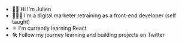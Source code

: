 - 👋🏻 Hi I'm Julien 
- 👨🏻‍💻 I'm a digital marketer retraining as a front-end developer (self taught) 
- ⚛️ I'm currently learning React
- 🛠️ Follow my journey learning and building projects on Twitter


<!---
julesvcode/julesvcode is a ✨ special ✨ repository because its `README.md` (this file) appears on your GitHub profile.
You can click the Preview link to take a look at your changes.
--->
